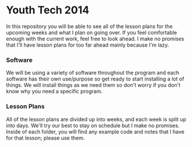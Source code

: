 Youth Tech 2014
===============

In this repository you will be able to see all of the lesson plans for the upcoming weeks and what I plan on going over. If you feel comfortable enough with the current work, feel free to look ahead. I make no promises that I'll have lesson plans for too far ahead mainly because I'm lazy.

### Software

We will be using a variety of software throughout the program and each software has their own use/purpose so get ready to start installing a lot of things. We will install things as we need them so don't worry if you don't know why you need a specific program.

### Lesson Plans

All of the lesson plans are divided up into weeks, and each week is split up into days. We'll try our best to stay on schedule but I make no promises. Inside of each folder, you will find any example code and notes that I have for that lesson; please use them.